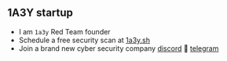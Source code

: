 ## 1A3Y startup
- I am `1a3y` Red Team founder
- Schedule a free security scan at [1a3y.sh](https://1a3y.sh)
- Join a brand new cyber security company [discord](https://discord.gg/fR2QVrWBTq) 💬 [telegram](https://t.me/+uS3OiUtJLShjYzM6)

<!--
**storenth/storenth** is a ✨ _special_ ✨ repository because its `README.md` (this file) appears on your GitHub profile.

Here are some ideas to get you started:

- 🔭 I’m currently working on ...
- 🌱 I’m currently learning ...
- 👯 I’m looking to collaborate on ...
- 🤔 I’m looking for help with ...
- 💬 Ask me about ...
- 📫 How to reach me: ...
- 😄 Pronouns: ...
- ⚡ Fun fact: ...
-->
